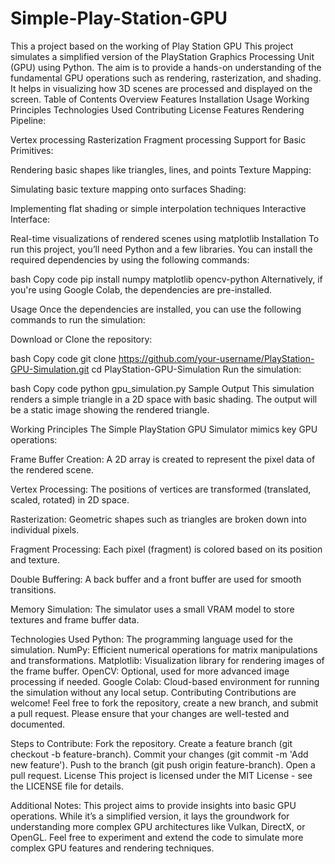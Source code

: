 # Simple-Play-Station-GPU
This a project based on the working of Play Station GPU 
This project simulates a simplified version of the PlayStation Graphics Processing Unit (GPU) using Python. The aim is to provide a hands-on understanding of the fundamental GPU operations such as rendering, rasterization, and shading. It helps in visualizing how 3D scenes are processed and displayed on the screen.
Table of Contents
Overview
Features
Installation
Usage
Working Principles
Technologies Used
Contributing
License
Features
Rendering Pipeline:

Vertex processing
Rasterization
Fragment processing
Support for Basic Primitives:

Rendering basic shapes like triangles, lines, and points
Texture Mapping:

Simulating basic texture mapping onto surfaces
Shading:

Implementing flat shading or simple interpolation techniques
Interactive Interface:

Real-time visualizations of rendered scenes using matplotlib
Installation
To run this project, you’ll need Python and a few libraries. You can install the required dependencies by using the following commands:

bash
Copy code
pip install numpy matplotlib opencv-python
Alternatively, if you're using Google Colab, the dependencies are pre-installed.

Usage
Once the dependencies are installed, you can use the following commands to run the simulation:

Download or Clone the repository:

bash
Copy code
git clone https://github.com/your-username/PlayStation-GPU-Simulation.git
cd PlayStation-GPU-Simulation
Run the simulation:

bash
Copy code
python gpu_simulation.py
Sample Output
This simulation renders a simple triangle in a 2D space with basic shading. The output will be a static image showing the rendered triangle.

Working Principles
The Simple PlayStation GPU Simulator mimics key GPU operations:

Frame Buffer Creation: A 2D array is created to represent the pixel data of the rendered scene.

Vertex Processing: The positions of vertices are transformed (translated, scaled, rotated) in 2D space.

Rasterization: Geometric shapes such as triangles are broken down into individual pixels.

Fragment Processing: Each pixel (fragment) is colored based on its position and texture.

Double Buffering: A back buffer and a front buffer are used for smooth transitions.

Memory Simulation: The simulator uses a small VRAM model to store textures and frame buffer data.

Technologies Used
Python: The programming language used for the simulation.
NumPy: Efficient numerical operations for matrix manipulations and transformations.
Matplotlib: Visualization library for rendering images of the frame buffer.
OpenCV: Optional, used for more advanced image processing if needed.
Google Colab: Cloud-based environment for running the simulation without any local setup.
Contributing
Contributions are welcome! Feel free to fork the repository, create a new branch, and submit a pull request. Please ensure that your changes are well-tested and documented.

Steps to Contribute:
Fork the repository.
Create a feature branch (git checkout -b feature-branch).
Commit your changes (git commit -m 'Add new feature').
Push to the branch (git push origin feature-branch).
Open a pull request.
License
This project is licensed under the MIT License - see the LICENSE file for details.

Additional Notes:
This project aims to provide insights into basic GPU operations. While it’s a simplified version, it lays the groundwork for understanding more complex GPU architectures like Vulkan, DirectX, or OpenGL.
Feel free to experiment and extend the code to simulate more complex GPU features and rendering techniques.
